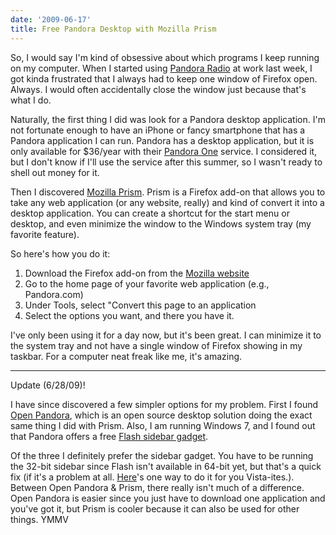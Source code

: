 ```yaml
---
date: '2009-06-17'
title: Free Pandora Desktop with Mozilla Prism
---
```


So, I would say I'm kind of obsessive about which programs I keep running on my computer. When I started using <a href="http://www.pandora.com/">Pandora Radio</a> at work last week, I got kinda frustrated that I always had to keep one window of Firefox open. Always. I would often accidentally close the window just because that's what I do.

Naturally, the first thing I did was look for a Pandora desktop application. I'm not fortunate enough to have an iPhone or fancy smartphone that has a Pandora application I can run. Pandora has a desktop application, but it is only available for $36/year with their <a href="http://pandora.com/pandora_one">Pandora One</a> service. I considered it, but I don't know if I'll use the service after this summer, so I wasn't ready to shell out money for it.<!--more-->

Then I discovered <a href="http://labs.mozilla.com/projects/prism/">Mozilla Prism</a>. Prism is a Firefox add-on that allows you to take any web application (or any website, really) and kind of convert it into a desktop application. You can create a shortcut for the start menu or desktop, and even minimize the window to the Windows system tray (my favorite feature).

So here's how you do it:
<ol>
	<li>Download the Firefox add-on from the <a href="https://addons.mozilla.org/en-US/firefox/addon/6665">Mozilla website</a></li>
	<li>Go to the home page of your favorite web application (e.g., Pandora.com)</li>
	<li>Under Tools, select "Convert this page to an application</li>
	<li>Select the options you want, and there you have it.</li>
</ol>
I've only been using it for a day now, but it's been great. I can minimize it to the system tray and not have a single window of Firefox showing in my taskbar. For a computer neat freak like me, it's amazing.

----
Update (6/28/09)!

I have since discovered a few simpler options for my problem. First I found <a href="http://getopenpandora.appspot.com/">Open Pandora</a>, which is an open source desktop solution doing the exact same thing I did with Prism. Also, I am running Windows 7, and I found out that Pandora offers a free <a href="http://www.pandora.com/on-windowsgadget">Flash sidebar gadget</a>.

Of the three I definitely prefer the sidebar gadget. You have to be running the 32-bit sidebar since Flash isn't available in 64-bit yet, but that's a quick fix (if it's a problem at all. <a href="http://www.bgreco.net/gadgets/pandora/64.php">Here</a>'s one way to do it for you Vista-ites.). Between Open Pandora &amp; Prism, there really isn't much of a difference. Open Pandora is easier since you just have to download one application and you've got it, but Prism is cooler because it can also be used for other things. YMMV